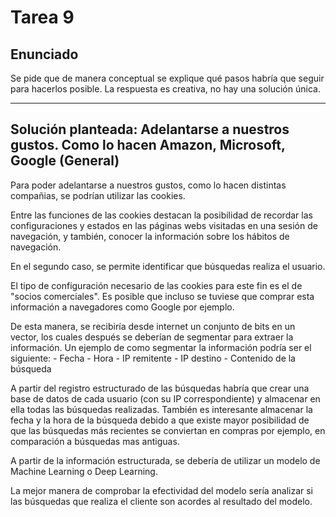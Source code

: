 ﻿# Tarea 9

## Enunciado
Se pide que de manera conceptual se explique qué pasos habría que seguir para hacerlos posible. La respuesta es creativa, no hay una solución única.
___

## Solución planteada: Adelantarse a nuestros gustos. Como lo hacen Amazon, Microsoft, Google (General)

Para poder adelantarse a nuestros gustos, como lo hacen distintas compañias, se podrían utilizar las cookies.

Entre las funciones de las cookies destacan la posibilidad de recordar las configuraciones y estados en las páginas webs visitadas en una sesión de navegación, y también, conocer la información sobre los hábitos de navegación.

En el segundo caso, se permite identificar que búsquedas realiza el usuario. 

El tipo de configuración necesario de las cookies para este fin es el de "socios comerciales". Es posible que incluso se tuviese que comprar esta información a navegadores como Google por ejemplo.

De esta manera, se recibiría desde internet un conjunto de bits en un vector, los cuales después se deberían de segmentar para extraer la información. Un ejemplo de como segmentar la información podría ser el siguiente:
    - Fecha - Hora - IP remitente - IP destino - Contenido de la búsqueda

A partir del registro estructurado de las búsquedas habría que crear una base de datos de cada usuario (con su IP correspondiente) y almacenar en ella todas las búsquedas realizadas. También es interesante almacenar la fecha y la hora de la búsqueda debido a que existe mayor posibilidad de que las búsquedas más recientes se conviertan en compras por ejemplo, en comparación a búsquedas mas antiguas. 

A partir de la información estructurada, se debería de utilizar un modelo de Machine Learning o Deep Learning.

La mejor manera de comprobar la efectividad del modelo sería analizar si las búsquedas que realiza el cliente son acordes al resultado del modelo.